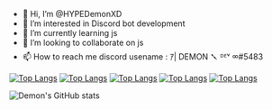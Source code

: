 - 👋 Hi, I’m @HYPEDemonXD
- 👀 I’m interested in Discord bot development
- 🌱 I’m currently learning js
- 💞️ I’m looking to collaborate on js
- 📫 How to reach me discord usename : ｱ| DEMON 𒃵 ᴰᴱᵛ ᢁ#5483 

[![Top Langs](https://github-readme-stats.vercel.app/api/top-langs/?username=anuraghazra)](https://github.com/anuraghazra/github-readme-stats)
[![Top Langs](https://github-readme-stats.vercel.app/api/top-langs/?username=anuraghazra&exclude_repo=github-readme-stats,anuraghazra.github.io)](https://github.com/anuraghazra/github-readme-stats)
[![Top Langs](https://github-readme-stats.vercel.app/api/top-langs/?username=anuraghazra&hide=javascript,html)](https://github.com/anuraghazra/github-readme-stats)
[![Top Langs](https://github-readme-stats.vercel.app/api/top-langs/?username=anuraghazra&langs_count=8)](https://github.com/anuraghazra/github-readme-stats)
[![Top Langs](https://github-readme-stats.vercel.app/api/top-langs/?username=anuraghazra&layout=compact)](https://github.com/anuraghazra/github-readme-stats)

![Demon's GitHub stats](https://github-readme-stats.vercel.app/api?username=anuraghazra&show_icons=true&theme=radical)


<!---
HYPEDemonXD/HYPEDemonXD is a ✨ special ✨ repository because its `README.md` (this file) appears on your GitHub profile.
You can click the Preview link to take a look at your changes.
--->
